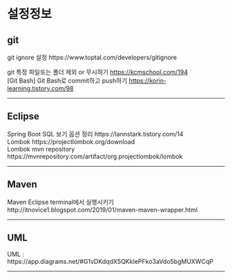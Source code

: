 # 설정정보
<h2> git </h2>
git ignore 설정
https://www.toptal.com/developers/gitignore<br>

git 특정 파일또는 폴더 제외 or 무시하기
https://kcmschool.com/194<br>
[Git Bash] Git Bash로 commit하고 push하기
https://korin-learning.tistory.com/98<br>
<hr>


<h2> Eclipse </h2>
Spring Boot SQL 보기 옵션 정리
https://lannstark.tistory.com/14</br>
Lombok
https://projectlombok.org/download</br>
Lombok mvn repository
https://mvnrepository.com/artifact/org.projectlombok/lombok
<hr>

<h2> Maven </h2>
Maven Eclipse terminal에서 실행시키기
http://itnovice1.blogspot.com/2019/01/maven-maven-wrapper.html<br>
<hr>

<h2> UML </h2>
UML :
https://app.diagrams.net/#G1vDKdqdX5QKkIePFko3aVdo5bgMUXWCqP
<hr>
